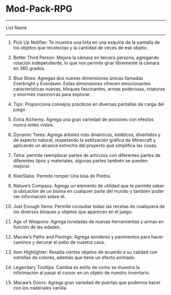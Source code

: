 # Mod-Pack-RPG
_____________________________________________
List Name
_____________________________________________
1. Pick Up Notifier: Te muestra una lista en una esquina de la pantalla de los objetos que recolectas y la cantidad de veces de ese objeto.

2. Better Third Person: Mejora la cámara en tercera persona, agregando rotación independiente, lo que nos permite girar libremente la cámara en 360 grados.

3. Blue Skies: Agregas dos nuevas dimensiones únicas llamadas Everbright y Everdawn. Estas dimensiones ofrecen emocionantes características nuevas, bloques fascinantes, armas poderosas, criaturas y enormes mazmorras para explorar.

4. Tips: Proporciona consejos prácticos en diversas pantallas de carga del juego.

5. Extra Alchemy: Agrega una gran variedad de pociones con efectos nunca antes vistos.

6. Dynamic Trees: Agrega árboles más dinámicos, estéticos, divertidos y de aspecto natural, respetando la estilización gráfica de Minecraft y aplicando un alcance estrecho del proyecto que simplifica las cosas.

7. Tetra: permite reemplazar partes de artículos con diferentes partes de diferentes tipos y materiales, algunas partes también se pueden mejorar.

8. KleeSlabs: Permite romper Una losa de Piedra.

9. Nature’s Compass: Agrega un elemento de utilidad que te permite saber la ubicación de un bioma en cualquier parte del mundo y también poder ver información sobre él.

10. Just Enough Items: Permite consultar todas las recetas de cualquiera de los diversos bloques y objetos que aparecen en el juego.

11. Age of Weapons: Agrega toneladas de nuevas herramientas y armas en función de las edades.

12. Macaw’s Paths and Pavings: Agrega senderos y pavimentos para hacer caminos y decorar el patio de nuestra casa.

13. Item Highlighter: Resalta ciertos objetos de acuerdo a su calidad con estrellas de colores, además que tiene un efecto animado.

14. Legendary Tooltips: Cambia es estilo de como se muestra la información al pasar el cursor en un objeto de nuestro inventario.

15. Macaw’s Doors: Agrega gran variedad de puertas que podemos hacer con los materiales vanilla.
